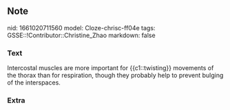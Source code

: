 ## Note
nid: 1661020711560
model: Cloze-chrisc-ff04e
tags: GSSE::!Contributor::Christine_Zhao
markdown: false

### Text
<div>
  <div>
    <div>
      Intercostal muscles are more important for {{c1::twisting}}
      movements of the thorax than for respiration, though they
      probably help to prevent bulging of the interspaces.
    </div>
  </div>
</div>

### Extra

